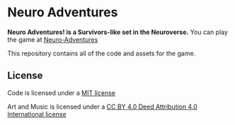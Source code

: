 # Neuro Adventures
**Neuro Adventures! is a Survivors-like set in the Neuroverse.** You can play the game at [Neuro-Adventures](https://kotgedev.itch.io/neuro-adventures)

This repository contains all of the code and assets for the game. 

## License
Code is licensed under a [MIT license](LICENSE.md) 

Art and Music is licensed under a [CC BY 4.0 Deed Attribution 4.0 International license](https://creativecommons.org/licenses/by/4.0/deed.en)

